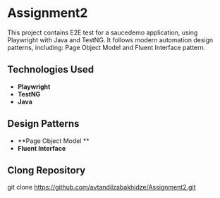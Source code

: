 # Assignment2

This project contains E2E test for a saucedemo application, using Playwright with Java and TestNG. It follows modern automation design patterns, including: Page Object Model and Fluent Interface pattern.


## Technologies Used


- **Playwright**
- **TestNG**
- **Java**


## Design Patterns


- **Page Object Model **
- **Fluent Interface**
  

## Clong Repository


git clone https://github.com/avtandilzabakhidze/Assignment2.git
